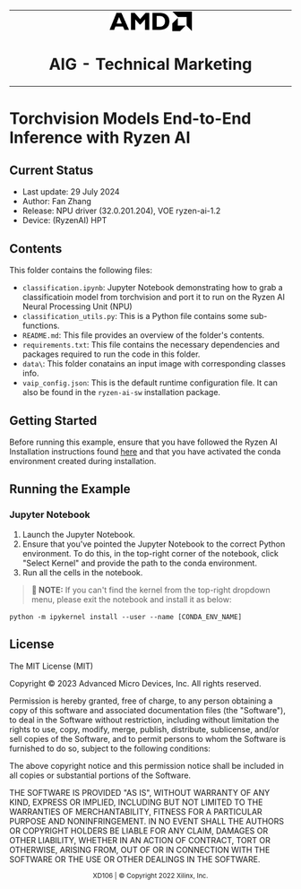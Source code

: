 <!--
Copyright © 2024 Advanced Micro Devices, Inc. All rights reserved.
SPDX-License-Identifier: MIT

Author: Fan Zhang, AMD-Xilinx
-->

<table class="sphinxhide" width="100%">
 <tr width="100%">
    <td align="center"><img src="https://raw.githubusercontent.com/Xilinx/Image-Collateral/main/xilinx-logo.png" width="30%"/><h1> AIG - Technical Marketing </h1>
    </td>
 </tr>
</table>

# Torchvision Models End-to-End Inference with Ryzen AI


## Current Status

- Last update:  29 July 2024
- Author:       Fan Zhang
- Release:      NPU driver (32.0.201.204), VOE ryzen-ai-1.2
- Device:       (RyzenAI) HPT

## Contents

This folder contains the following files:

- `classification.ipynb`: Jupyter Notebook demonstrating how to grab a classificatioin model from torchvision and port it to run on the Ryzen AI Neural Processing Unit (NPU)
- `classification_utils.py`: This is a Python file contains some sub-functions.
- `README.md`: This file provides an overview of the folder's contents.
- `requirements.txt`: This file contains the necessary dependencies and packages required to run the code in this folder.
- `data\`: This folder conatains an input image with corresponding classes info.
- `vaip_config.json`: This is the default runtime configuration file. It can also be found in the `ryzen-ai-sw` installation package.

## Getting Started

Before running this example, ensure that you have followed the Ryzen AI Installation instructions found [here](https://ryzenai.docs.amd.com/en/latest/inst.html) and that you have activated the conda environment created during installation.

## Running the Example

### Jupyter Notebook

1. Launch the Jupyter Notebook.
2. Ensure that you've pointed the Jupyter Notebook to the correct Python environment. To do this, in the top-right corner of the notebook, click "Select Kernel" and provide the path to the conda environment.
3. Run all the cells in the notebook.

>**:pushpin: NOTE:** If you can't find the kernel from the top-right dropdown menu, please exit the notebook and install it as below:

```
python -m ipykernel install --user --name [CONDA_ENV_NAME]
```

## License

The MIT License (MIT)

Copyright © 2023 Advanced Micro Devices, Inc. All rights reserved.

Permission is hereby granted, free of charge, to any person obtaining a copy
of this software and associated documentation files (the "Software"), to deal
in the Software without restriction, including without limitation the rights
to use, copy, modify, merge, publish, distribute, sublicense, and/or sell
copies of the Software, and to permit persons to whom the Software is
furnished to do so, subject to the following conditions:

The above copyright notice and this permission notice shall be included in all
copies or substantial portions of the Software.

THE SOFTWARE IS PROVIDED "AS IS", WITHOUT WARRANTY OF ANY KIND, EXPRESS OR
IMPLIED, INCLUDING BUT NOT LIMITED TO THE WARRANTIES OF MERCHANTABILITY,
FITNESS FOR A PARTICULAR PURPOSE AND NONINFRINGEMENT. IN NO EVENT SHALL THE
AUTHORS OR COPYRIGHT HOLDERS BE LIABLE FOR ANY CLAIM, DAMAGES OR OTHER
LIABILITY, WHETHER IN AN ACTION OF CONTRACT, TORT OR OTHERWISE, ARISING FROM,
OUT OF OR IN CONNECTION WITH THE SOFTWARE OR THE USE OR OTHER DEALINGS IN THE
SOFTWARE.


<p align="center"><sup>XD106 | © Copyright 2022 Xilinx, Inc.</sup></p>
